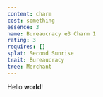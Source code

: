 ```yaml
---
content: charm
cost: something
essence: 3
name: Bureaucracy e3 Charm 1
rating: 3
requires: []
splat: Second Sunrise
trait: Bureaucracy
tree: Merchant
---
```


Hello **world**!
